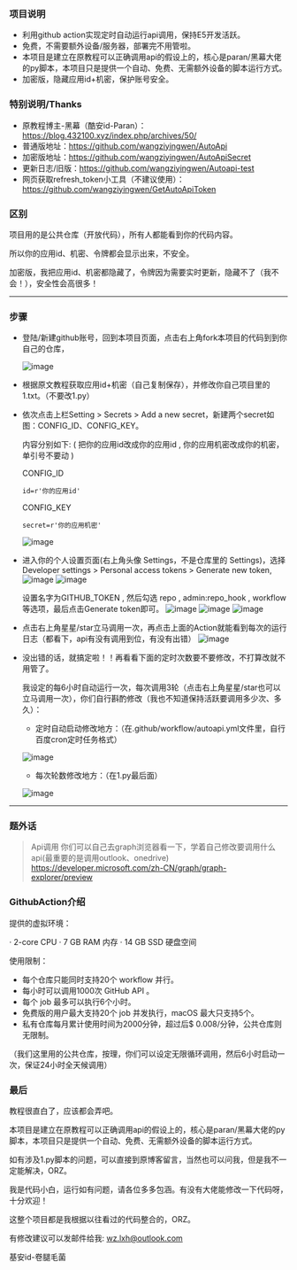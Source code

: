 ### 项目说明 ###
* 利用github action实现定时自动运行api调用，保持E5开发活跃。
* 免费，不需要额外设备/服务器，部署完不用管啦。
* 本项目是建立在原教程可以正确调用api的假设上的，核心是paran/黑幕大佬的py脚本，本项目只是提供一个自动、免费、无需额外设备的脚本运行方式。
* 加密版，隐藏应用id+机密，保护账号安全。

### 特别说明/Thanks ###
* 原教程博主-黑幕（酷安id-Paran）：https://blog.432100.xyz/index.php/archives/50/
* 普通版地址：https://github.com/wangziyingwen/AutoApi
* 加密版地址：https://github.com/wangziyingwen/AutoApiSecret
* 更新日志/旧版：https://github.com/wangziyingwen/Autoapi-test
* 网页获取refresh_token小工具（不建议使用）：https://github.com/wangziyingwen/GetAutoApiToken

### 区别 ###
  项目用的是公共仓库（开放代码），所有人都能看到你的代码内容。

  所以你的应用id、机密、令牌都会显示出来，不安全。

  加密版，我把应用id、机密都隐藏了，令牌因为需要实时更新，隐藏不了（我不会！），安全性会高很多！

--------------------------------------------------------------

### 步骤 ###

* 登陆/新建github账号，回到本项目页面，点击右上角fork本项目的代码到到你自己的仓库，

  ![image](https://github.com/wangziyingwen/ImageHosting/blob/master/AutoApi/fork.png)
  
* 根据原文教程获取应用id+机密（自己复制保存），并修改你自己项目里的1.txt。（不要改1.py）
  
* 依次点击上栏Setting > Secrets > Add a new secret，新建两个secret如图：CONFIG_ID、CONFIG_KEY。

  内容分别如下: ( 把你的应用id改成你的应用id , 你的应用机密改成你的机密，单引号不要动 )
  
  CONFIG_ID
  ```shell
  id=r'你的应用id'
  ```
  CONFIG_KEY
  ```shell
  secret=r'你的应用机密'
  ```
  ![image](https://github.com/wangziyingwen/ImageHosting/blob/master/AutoApi/机密.png)
  
* 进入你的个人设置页面(右上角头像 Settings，不是仓库里的 Settings)，选择 Developer settings > Personal access tokens > Generate new token,
  ![image](https://github.com/wangziyingwen/ImageHosting/blob/master/AutoApi/Settings.png)
  ![image](https://github.com/wangziyingwen/ImageHosting/blob/master/AutoApi/token.png)

  设置名字为GITHUB_TOKEN , 然后勾选 repo , admin:repo_hook , workflow 等选项，最后点击Generate token即可。
  ![image](https://github.com/wangziyingwen/ImageHosting/blob/master/AutoApi/repo.png)
  ![image](https://github.com/wangziyingwen/ImageHosting/blob/master/AutoApi/adminrepo.png)
  ![image](https://github.com/wangziyingwen/ImageHosting/blob/master/AutoApi/workflow.png)
  
* 点击右上角星星/star立马调用一次，再点击上面的Action就能看到每次的运行日志（都看下，api有没有调用到位，有没有出错）
  ![image](https://github.com/wangziyingwen/ImageHosting/blob/master/AutoApi/日志.png)

* 没出错的话，就搞定啦！！再看看下面的定时次数要不要修改，不打算改就不用管了。

  我设定的每6小时自动运行一次，每次调用3轮（点击右上角星星/star也可以立马调用一次），你们自行斟酌修改（我也不知道保持活跃要调用多少次、多久）：

  * 定时自动启动修改地方：（在.github/workflow/autoapi.yml文件里，自行百度cron定时任务格式）
   
  ![image](https://github.com/wangziyingwen/ImageHosting/blob/master/AutoApi/定时.png)
   
  * 每次轮数修改地方：（在1.py最后面）
   
  ![image](https://github.com/wangziyingwen/ImageHosting/blob/master/AutoApi/次数.png)
  
------------------------------------------------------------
### 题外话 ###
> Api调用
  你们可以自己去graph浏览器看一下，学着自己修改要调用什么api(最重要的是调用outlook、onedrive)
  https://developer.microsoft.com/zh-CN/graph/graph-explorer/preview

### GithubAction介绍 ###
提供的虚拟环境：

· 2-core CPU
· 7 GB RAM 内存
· 14 GB SSD 硬盘空间

使用限制：
* 每个仓库只能同时支持20个 workflow 并行。
* 每小时可以调用1000次 GitHub API 。
* 每个 job 最多可以执行6个小时。
* 免费版的用户最大支持20个 job 并发执行，macOS 最大只支持5个。
* 私有仓库每月累计使用时间为2000分钟，超过后$ 0.008/分钟，公共仓库则无限制。

（我们这里用的公共仓库，按理，你们可以设定无限循环调用，然后6小时启动一次，保证24小时全天候调用）

### 最后 ###
  教程很直白了，应该都会弄吧。
  
  本项目是建立在原教程可以正确调用api的假设上的，核心是paran/黑幕大佬的py脚本，本项目只是提供一个自动、免费、无需额外设备的脚本运行方式。

   如有涉及1.py脚本的问题，可以直接到原博客留言，当然也可以问我，但是我不一定能解决，ORZ。

   我是代码小白，运行如有问题，请各位多多包涵。有没有大佬能修改一下代码呀，十分欢迎！
  
  这整个项目都是我根据以往看过的代码整合的，ORZ。
  
  有修改建议可以发邮件给我:
  wz.lxh@outlook.com
  
  基安id-卷腿毛菌
